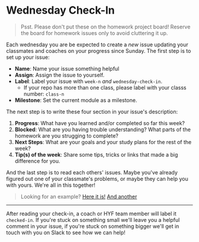 # Wednesday Check-In

> Psst. Please don't put these on the homework project board!
> Reserve the board for homework issues only to avoid cluttering it up.

Each wednesday you are be expected to create a _new_ issue updating your classmates and coaches on your progress since Sunday. The first step is to set up your issue:

- **Name**: Name your issue something helpful
- **Assign**: Assign the issue to yourself.
- **Label**: Label your issue with `week-n` _and_ `wednesday-check-in`.
  - If your repo has more than one class, please label with your classs number: `class-n`
- **Milestone**: Set the current module as a milestone.

The next step is to write these four section in your issue's description:

1. **Progress**: What have you learned and/or completed so far this week?
2. **Blocked**: What are you having trouble understanding? What parts of the homework are you strugging to complete?
3. **Next Steps**: What are your goals and your study plans for the rest of the week?
4. **Tip(s) of the week**: Share some tips, tricks or links that made a big difference for you.

And the last step is to read each others' issues. Maybe you've already figured out one of your classmate's problems, or maybe they can help you with yours. We're all in this together!

> Looking for an example?  [Here it is!](https://github.com/HackYourFutureBelgium/class-8/issues/290) [And another](https://github.com/HackYourFutureBelgium/class-8/issues/306)

---

After reading your check-in, a coach or HYF team member will label it `checked-in`.  If you're stuck on something small we'll leave you a helpful comment in your issue, if you're stuck on something bigger we'll get in touch with you on Slack to see how we can help!
